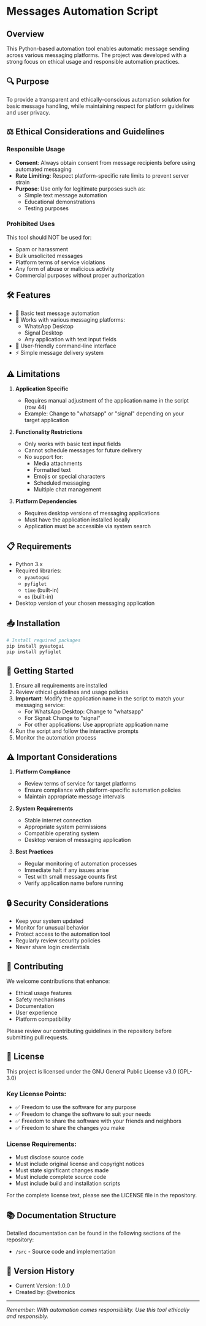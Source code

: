 # Messages Automation Script

## Overview
This Python-based automation tool enables automatic message sending across various messaging platforms. The project was developed with a strong focus on ethical usage and responsible automation practices.

## 🔍 Purpose
To provide a transparent and ethically-conscious automation solution for basic message handling, while maintaining respect for platform guidelines and user privacy.

## ⚖️ Ethical Considerations and Guidelines

### Responsible Usage
- **Consent**: Always obtain consent from message recipients before using automated messaging
- **Rate Limiting**: Respect platform-specific rate limits to prevent server strain
- **Purpose**: Use only for legitimate purposes such as:
  - Simple text message automation
  - Educational demonstrations
  - Testing purposes

### Prohibited Uses
This tool should NOT be used for:
- Spam or harassment
- Bulk unsolicited messages
- Platform terms of service violations
- Any form of abuse or malicious activity
- Commercial purposes without proper authorization

## 🛠️ Features
- 🤖 Basic text message automation
- 💬 Works with various messaging platforms:
  - WhatsApp Desktop
  - Signal Desktop
  - Any application with text input fields
- 🎨 User-friendly command-line interface
- ⚡ Simple message delivery system

## ⚠️ Limitations
1. **Application Specific**
   - Requires manual adjustment of the application name in the script (row 44)
   - Example: Change  to "whatsapp" or "signal" depending on your target application

2. **Functionality Restrictions**
   - Only works with basic text input fields
   - Cannot schedule messages for future delivery
   - No support for:
     - Media attachments
     - Formatted text
     - Emojis or special characters
     - Scheduled messaging
     - Multiple chat management

3. **Platform Dependencies**
   - Requires desktop versions of messaging applications
   - Must have the application installed locally
   - Application must be accessible via system search

## 📋 Requirements
- Python 3.x
- Required libraries:
  - `pyautogui`
  - `pyfiglet`
  - `time` (built-in)
  - `os` (built-in)
- Desktop version of your chosen messaging application

## 📥 Installation
```bash
# Install required packages
pip install pyautogui
pip install pyfiglet
```

## 🔰 Getting Started
1. Ensure all requirements are installed
2. Review ethical guidelines and usage policies
3. **Important**: Modify the application name in the script to match your messaging service:
   - For WhatsApp Desktop: Change to "whatsapp"
   - For Signal: Change to "signal"
   - For other applications: Use appropriate application name
4. Run the script and follow the interactive prompts
5. Monitor the automation process

## ⚠️ Important Considerations
1. **Platform Compliance**
   - Review terms of service for target platforms
   - Ensure compliance with platform-specific automation policies
   - Maintain appropriate message intervals

2. **System Requirements**
   - Stable internet connection
   - Appropriate system permissions
   - Compatible operating system
   - Desktop version of messaging application

3. **Best Practices**
   - Regular monitoring of automation processes
   - Immediate halt if any issues arise
   - Test with small message counts first
   - Verify application name before running

## 🔒 Security Considerations
- Keep your system updated
- Monitor for unusual behavior
- Protect access to the automation tool
- Regularly review security policies
- Never share login credentials

## 🤝 Contributing
We welcome contributions that enhance:
- Ethical usage features
- Safety mechanisms
- Documentation
- User experience
- Platform compatibility

Please review our contributing guidelines in the repository before submitting pull requests.

## 📄 License
This project is licensed under the GNU General Public License v3.0 (GPL-3.0)

### Key License Points:

- ✅ Freedom to use the software for any purpose
- ✅ Freedom to change the software to suit your needs
- ✅ Freedom to share the software with your friends and neighbors
- ✅ Freedom to share the changes you make

### License Requirements:

- Must disclose source code
- Must include original license and copyright notices
- Must state significant changes made
- Must include complete source code
- Must include build and installation scripts

For the complete license text, please see the LICENSE file in the repository.

## 📚 Documentation Structure
Detailed documentation can be found in the following sections of the repository:
- `/src` - Source code and implementation

## 📅 Version History
- Current Version: 1.0.0
- Created by: @vetronics
  

---
*Remember: With automation comes responsibility. Use this tool ethically and responsibly.*
